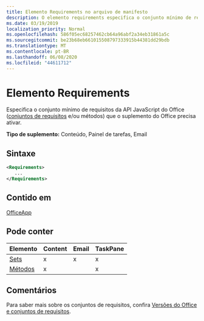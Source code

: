 ```yaml
---
title: Elemento Requirements no arquivo de manifesto
description: O elemento requirements especifica o conjunto mínimo de requisitos e os métodos que o suplemento do Office precisa para ativar.
ms.date: 03/19/2019
localization_priority: Normal
ms.openlocfilehash: 586f05ec68257462cb64a96abf2a34eb31861a5c
ms.sourcegitcommit: be23b68eb661015508797333915b44381dd29bdb
ms.translationtype: MT
ms.contentlocale: pt-BR
ms.lasthandoff: 06/08/2020
ms.locfileid: "44611712"
---
```

# <a name="requirements-element"></a>Elemento Requirements

Especifica o conjunto mínimo de requisitos da API JavaScript do Office ([conjuntos de requisitos](../../develop/office-versions-and-requirement-sets.md#specify-office-hosts-and-requirement-sets) e/ou métodos) que o suplemento do Office precisa ativar.

**Tipo de suplemento:** Conteúdo, Painel de tarefas, Email

## <a name="syntax"></a>Sintaxe

```XML
<Requirements>
   ...
</Requirements>
```

## <a name="contained-in"></a>Contido em

[OfficeApp](officeapp.md)

## <a name="can-contain"></a>Pode conter

|**Elemento**|**Content**|**Email**|**TaskPane**|
|:-----|:-----|:-----|:-----|
|[Sets](sets.md)|x|x|x|
|[Métodos](methods.md)|x||x|

## <a name="remarks"></a>Comentários

Para saber mais sobre os conjuntos de requisitos, confira [Versões do Office e conjuntos de requisitos](../../develop/office-versions-and-requirement-sets.md).
